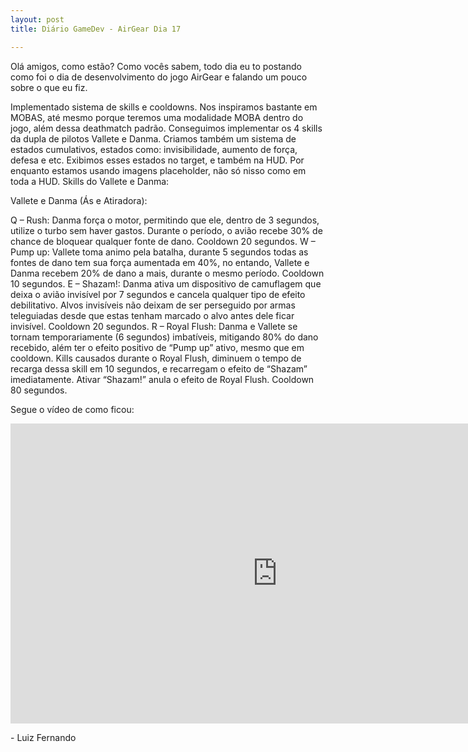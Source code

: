 ```yaml
---
layout: post
title: Diário GameDev - AirGear Dia 17

---
```


Olá amigos, como estão? Como vocês sabem, todo dia eu to postando como foi o dia de desenvolvimento do jogo AirGear e falando um pouco sobre o que eu fiz.

Implementado sistema de skills e cooldowns. Nos inspiramos bastante em MOBAS, até mesmo porque teremos uma modalidade MOBA dentro do jogo, além dessa deathmatch padrão. Conseguimos implementar os 4 skills da dupla de pilotos Vallete e Danma. Criamos também um sistema de estados cumulativos, estados como: invisibilidade, aumento de força, defesa e etc. Exibimos esses estados no target, e também na HUD. Por enquanto estamos usando imagens placeholder, não só nisso como em toda a HUD.
Skills do Vallete e Danma:

Vallete e Danma (Ás e Atiradora):

Q – Rush: Danma força o motor, permitindo que ele, dentro de 3 segundos, utilize o turbo sem haver gastos. Durante o período, o avião recebe 30% de chance de bloquear qualquer fonte de dano. Cooldown 20 segundos.
W – Pump up: Vallete toma animo pela batalha, durante 5 segundos todas as fontes de dano tem sua força aumentada em 40%, no entando, Vallete e Danma recebem 20% de dano a mais, durante o mesmo período. Cooldown 10 segundos.
E – Shazam!: Danma ativa um dispositivo de camuflagem que deixa o avião invisível por 7 segundos e cancela qualquer tipo de efeito debilitativo. Alvos invisíveis não deixam de ser perseguido por armas teleguiadas desde que estas tenham marcado o alvo antes dele ficar invisível. Cooldown 20 segundos.
R – Royal Flush: Danma e Vallete se tornam temporariamente (6 segundos) imbatíveis, mitigando 80% do dano recebido, além ter o efeito positivo de “Pump up” ativo, mesmo que em cooldown. Kills causados durante o Royal Flush, diminuem o tempo de recarga dessa skill em 10 segundos, e recarregam o efeito de “Shazam” imediatamente. Ativar “Shazam!” anula o efeito de Royal Flush. Cooldown 80 segundos.


Segue o vídeo de como ficou:

<div class="videoWrapper">
  <iframe width="854" height="480" src="https://www.youtube.com/embed/9I8fB3R3GbU" frameborder="0" allow="autoplay; encrypted-media" allowfullscreen></iframe>
</div>

<p class= "message"> - Luiz Fernando </p>